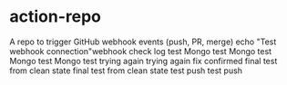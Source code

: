 # action-repo
A repo to trigger GitHub webhook events (push, PR, merge)
echo "Test webhook connection"w e b h o o k   c h e c k  
 l o g   t e s t  
 M o n g o   t e s t  
 M o n g o   t e s t  
 M o n g o   t e s t  
 M o n g o   t e s t  
 t r y i n g   a g a i n  
 t r y i n g   a g a i n  
 f i x   c o n f i r m e d  
 f i n a l   t e s t   f r o m   c l e a n   s t a t e  
 f i n a l   t e s t   f r o m   c l e a n   s t a t e  
 t e s t   p u s h  
 t e s t   p u s h  
 